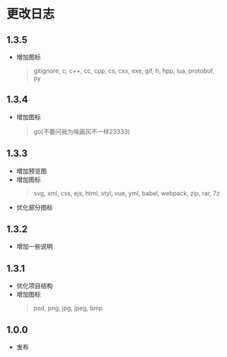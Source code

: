 # 更改日志

## 1.3.5
- 增加图标
    > gitignore, c, c++, cc, cpp, cs, cxx, exe, gif, h, hpp, lua, protobuf, py

## 1.3.4
- 增加图标
    > go(不要问我为啥画风不一样23333)

## 1.3.3
- 增加预览图
- 增加图标
    > svg, xml, css, ejs, html, styl, vue, yml, babel, webpack, zip, rar, 7z
- 优化部分图标

## 1.3.2
- 增加一些说明

## 1.3.1
- 优化项目结构
- 增加图标
    > psd, png, jpg, jpeg, bmp

## 1.0.0
- 发布
